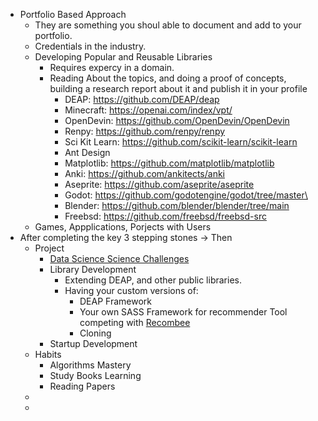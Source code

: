 - Portfolio Based Approach
	- They are something you shoul able to document and add to your portfolio.
	- Credentials in the industry.
	- Developing Popular and Reusable Libraries
		- Requires expercy in a domain.
		- Reading About the topics, and doing a proof of concepts, building a research report about it and publish it in your profile
			- DEAP: https://github.com/DEAP/deap
			- Minecraft: https://openai.com/index/vpt/
			- OpenDevin: https://github.com/OpenDevin/OpenDevin
			- Renpy: https://github.com/renpy/renpy
			- Sci Kit Learn: https://github.com/scikit-learn/scikit-learn
			- Ant Design
			- Matplotlib: https://github.com/matplotlib/matplotlib
			- Anki: https://github.com/ankitects/anki
			- Aseprite: https://github.com/aseprite/aseprite
			- Godot:  https://github.com/godotengine/godot/tree/master\
			- Blender: https://github.com/blender/blender/tree/main
			- Freebsd: https://github.com/freebsd/freebsd-src
	- Games, Appplications, Porjects  with Users
- After completing the key 3 stepping stones -> Then
	- Project
		- [Data Science Science Challenges](https://www.kaggle.com/competitions)
		- Library Development
			- Extending DEAP, and other public libraries.
			- Having your custom versions of:
				- DEAP Framework
				- Your own SASS Framework for recommender Tool competing with [Recombee](https://www.recombee.com/?utm_source=google&utm_medium=cpc&utm_id=20925549817&utm_campaign=[S]-Recombee-US-CAN&utm_term=recommender%20api&utm_content=686815073181&gclid=Cj0KCQjwxqayBhDFARIsAANWRnSY8Lwp3IVVJ8MBvo_gKjUmZgK8gK7SfPBc3-6XBOHzcSbyT6RtCOoaAqWNEALw_wcB&gad_source=1)
				- Cloning
		- Startup Development
	- Habits
		- Algorithms Mastery
		- Study Books Learning
		- Reading Papers
	-
	-